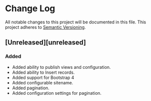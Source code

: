 # Change Log
All notable changes to this project will be documented in this file.
This project adheres to [Semantic Versioning](http://semver.org/).

## [Unreleased][unreleased]
### Added
 - Added ability to publish views and configuration.
 - Added ability to Insert records.
 - Added support for Bootstrap 4
 - Added configurable sitename.
 - Added pagination.
 - Added configuration settings for pagination.